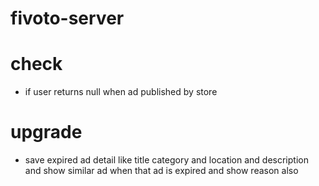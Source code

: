 # fivoto-server

# check

- if user returns null when ad published by store

# upgrade

- save expired ad detail like title category and location and description and show similar ad when that ad is expired and show reason also
